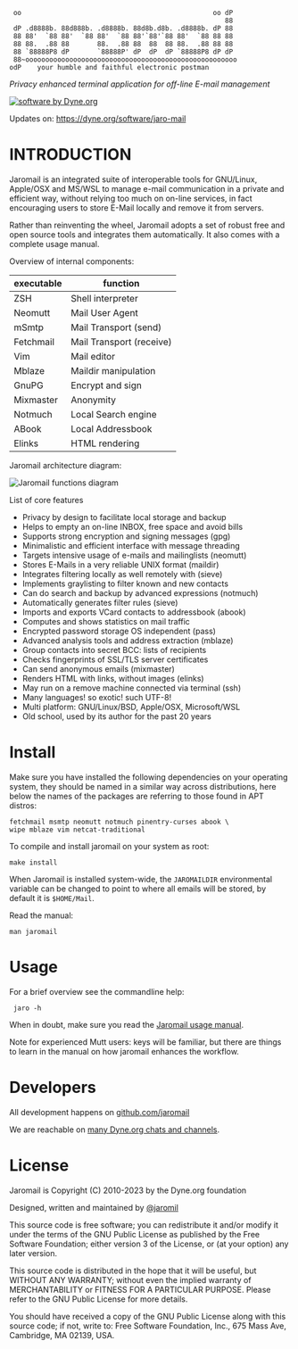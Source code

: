      oo                                                oo dP
                                                          88
     dP .d8888b. 88d888b. .d8888b. 88d8b.d8b. .d8888b. dP 88
     88 88'  `88 88'  `88 88'  `88 88'`88'`88 88'  `88 88 88
     88 88.  .88 88       88.  .88 88  88  88 88.  .88 88 88
     88 `88888P8 dP       `88888P' dP  dP  dP `88888P8 dP dP
     88~ooooooooooooooooooooooooooooooooooooooooooooooooooooo
    odP    your humble and faithful electronic postman

*Privacy enhanced terminal application for off-line E-mail management*

[![software by Dyne.org](https://files.dyne.org/software_by_dyne.png)](https://dyne.org/software/jaro-mail)

Updates on: https://dyne.org/software/jaro-mail

# INTRODUCTION

Jaromail is an integrated suite of interoperable tools for GNU/Linux,
Apple/OSX and MS/WSL to manage e-mail communication in a private and
efficient way, without relying too much on on-line services, in fact
encouraging users to store E-Mail locally and remove it from servers.

Rather than reinventing the wheel, Jaromail adopts a set of robust
free and open source tools and integrates them automatically. It also
comes with a complete usage manual.

Overview of internal components:

 executable | function
 ---------- | --------------------
  ZSH       | Shell interpreter
  Neomutt   | Mail User Agent
  mSmtp     | Mail Transport (send)
  Fetchmail | Mail Transport (receive)
  Vim       | Mail editor
  Mblaze    | Maildir manipulation
  GnuPG     | Encrypt and sign
  Mixmaster | Anonymity
  Notmuch   | Local Search engine
  ABook     | Local Addressbook
  Elinks    | HTML rendering

Jaromail architecture diagram:

![Jaromail functions diagram](http://files.dyne.org/jaromail/diagram.png)

List of core features

* Privacy by design to facilitate local storage and backup
* Helps to empty an on-line INBOX, free space and avoid bills
* Supports strong encryption and signing messages (gpg)
* Minimalistic and efficient interface with message threading
* Targets intensive usage of e-mails and mailinglists (neomutt)
* Stores E-Mails in a very reliable UNIX format (maildir)
* Integrates filtering locally as well remotely with (sieve)
* Implements graylisting to filter known and new contacts
* Can do search and backup by advanced expressions (notmuch)
* Automatically generates filter rules (sieve)
* Imports and exports VCard contacts to addressbook (abook)
* Computes and shows statistics on mail traffic
* Encrypted password storage OS independent (pass)
* Advanced analysis tools and address extraction (mblaze)
* Group contacts into secret BCC: lists of recipients
* Checks fingerprints of SSL/TLS server certificates
* Can send anonymous emails (mixmaster)
* Renders HTML with links, without images (elinks)
* May run on a remove machine connected via terminal (ssh)
* Many languages! so exotic! such UTF-8!
* Multi platform: GNU/Linux/BSD, Apple/OSX, Microsoft/WSL
* Old school, used by its author for the past 20 years

# Install

Make sure you have installed the following dependencies on your operating system, they should be named in a similar way across distributions, here below the names of the packages are referring to those found in APT distros:

```
fetchmail msmtp neomutt notmuch pinentry-curses abook \
wipe mblaze vim netcat-traditional
```

To compile and install jaromail on your system as root:
```
make install
```

When Jaromail is installed system-wide, the `JAROMAILDIR`
environmental variable can be changed to point to where all emails
will be stored, by default it is `$HOME/Mail`.

Read the manual:
```
man jaromail
```

# Usage

For a brief overview see the commandline help:
```
 jaro -h
```
When in doubt, make sure you read the [Jaromail usage manual](https://files.dyne.org/jaromail/jaromail-manual.pdf).

Note for experienced Mutt users: keys will be familiar, but there are
things to learn in the manual on how jaromail enhances the workflow.

# Developers

All development happens on [github.com/jaromail](https://github.com/dyne/JaroMail)

We are reachable on [many Dyne.org chats and channels](https://dyne.org/linktree).

# License
Jaromail is Copyright (C) 2010-2023 by the Dyne.org foundation

Designed, written and maintained by [@jaromil](https://github.com/jaromil)

This source code is free software; you can redistribute it and/or
modify it under the terms of the GNU Public License as published by
the Free Software Foundation; either version 3 of the License, or (at
your option) any later version.

This source code is distributed in the hope that it will be useful,
but WITHOUT ANY WARRANTY; without even the implied warranty of
MERCHANTABILITY or FITNESS FOR A PARTICULAR PURPOSE.  Please refer to
the GNU Public License for more details.

You should have received a copy of the GNU Public License along with
this source code; if not, write to: Free Software Foundation, Inc.,
675 Mass Ave, Cambridge, MA 02139, USA.
